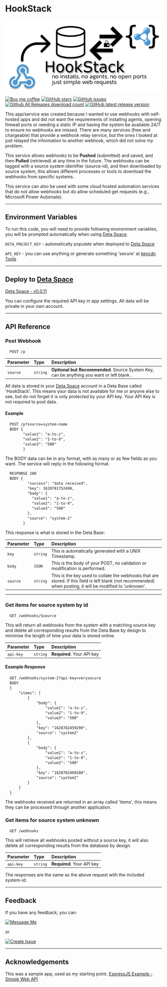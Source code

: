 # HookStack

![HookStack](https://github.com/tomcollis/HookStack/blob/main/img/HookStack-Banner.png?raw=true)

[![Buy me coffee](https://img.shields.io/badge/Buy%20me%20-coffee!-orange.svg?logo=buy-me-a-coffee&color=795548)](https://paypal.me/TomCollisUK/3)
[![GitHub stars](https://img.shields.io/github/stars/tomcollis/HookStack)](https://github.com/tomcollis/HookStack/stargazers)
[![GitHub issues](https://img.shields.io/github/issues/tomcollis/HookStack)](https://github.com/tomcollis/HookStack/issues)
[![Github All Releases download count](https://img.shields.io/github/downloads/tomcollis/HookStack/total.svg?style=flat)](https://github.com/tomcollis/HookStack/releases/latest)
[![GitHub latest release version](https://img.shields.io/github/v/release/tomcollis/HookStack.svg?style=flat)](https://github.com/tomcollis/HookStack/releases/latest)

This app/service was created because I wanted to use webhooks with self-hosted apps and did not want the requirements of installing agents, opening firewall ports or needing a static IP and having the system be available 24/7 to ensure no webhooks are missed. There are many services (free and chargeable) that provide a webhook relay service, but the ones I looked at just relayed the information to another webhook, which did not solve my problem.

This service allows webhooks to be **Pushed** (submitted) and saved, and then **Pulled** (retrieved) at any time in the future. The webhooks can be tagged with a source system identifier (source-id), and then downloaded by source system, this allows different processes or tools to download the webhooks from specific systems.

This service can also be used with some cloud hosted automation services that do not allow webhooks but do allow scheduled get requests (e.g., Microsoft Power Automate).

___

## Environment Variables

To run this code, you will need to provide following environment variables, you will be prompted automatically when using [Deta Space](https://deta.space/).

`DETA_PROJECT_KEY` - automatically populate when deployed to [Deta Space](https://deta.space/)

`API_KEY` - you can use anything or generate something 'secure' at [keycdn Tools](https://tools.keycdn.com/sha256-online-generator)

___

## Deploy to [Deta Space](https://deta.space/)

[Deta Space - v0.0.11](https://deta.space/discovery/r/wclfw7wygeujrgxn)

You can configure the required API key in app settings.
All data will be private in your own account.

___

## API Reference

### Post Webhook

```http
  POST /p
```

| Parameter | Type     | Description                |
| :-------- | :------- | :------------------------- |
| `source` | `string` | **Optional but Recommended**. Source System Key, can be anything you want or left blank .|

All data is stored in your [Deta Space](https://deta.space/) account in a Deta Base called 'HookStack'. This means your data is not available for me or anyone else to see, but do not forget it is only protected by your API key. Your API Key is not required to post data.

#### Example

```http
  POST /p?source=system-name
  BODY {
        "value1": "a-to-z",
        "value2": "1-to-9",
        "value3": "500"
        }
```

The BODY data can be in any format, with as many or as few fields as you want. The service will reply in the following format.

```http
  RESPONSE 200
  BODY {
          "success": "data received",
          "key": 1628781752490,
          "body": {
            "value1": "a-to-z",
            "value2": "1-to-9",
            "value3": "500"
          },
          "source": "system-2"
        }
```

This response is what is stored in the Deta Base:

| Parameter | Type     | Description                |
| :-------- | :------- | :------------------------- |
| `key`     | `string` | This is automatically generated with a UNIX Timestamp. |
| `body`    | `JSON`   | This is the body of your POST, no validation or modification is performed. |
| `source`  | `string` | This is the key used to collate the webhooks that are stored. If this field is left blank (not recommended) when posting, it will be modified to 'unknown'. |

___

### Get items for source system by id

```http
  GET /webhooks/$source
```

This will return all webhooks from the system with a matching source key and delete all corresponding results from the Deta Base by design to minimise the length of time your data is stored online.

| Parameter | Type     | Description                |
| :-------- | :------- | :------------------------- |
| `api-key` | `string` | **Required**. Your API key |

#### Example Response

```http
  GET /webhooks/system-2?api-key=verysecure
  BODY
  {
      "items": [
          {
              "body": {
                  "value1": "a-to-z",
                  "value2": "1-to-9",
                  "value3": "500"
              },
              "key": "1628782459290",
              "source": "system2"
          },
          {
              "body": {
                  "value1": "a-to-z",
                  "value2": "1-to-9",
                  "value3": "500"
              },
              "key": "1628782460100",
              "source": "system2"
          }
      ]
  }
```

The webhooks received are returned in an array called 'items', this means they can be processed through another application.

### Get items for source system unknown

```http
  GET /webhooks
```

This will retrieve all webhooks posted without a source key, it will also delete all corresponding results from the database by design.

| Parameter | Type     | Description                |
| :-------- | :------- | :------------------------- |
| `api-key` | `string` | **Required**. Your API key |

The responses are the same as the above request with the included system-id.

___

## Feedback

If you have any feedback, you can:

[![Message Me](https://img.shields.io/static/v1?label=Message%20on&message=Telegram&color=27A7E7&logo=telegram&style=for-the-badge)](https://t.me/tomcollis)

or

[![Create Issue](https://img.shields.io/static/v1?label=Create%20New&message=Issue&color=4EC820&logo=github&style=for-the-badge)](https://github.com/tomcollis/HookStack/issues)

___

## Acknowledgements

This was a sample app, used as my starting point. [ExpressJS Example - Simple Web API](https://github.com/expressjs/express/blob/28db2c2c5cf992c897d1fbbc6b119ee02fe32ab1/examples/web-service/index.js)
